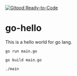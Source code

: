 [![Gitpod Ready-to-Code](https://img.shields.io/badge/Gitpod-Ready--to--Code-blue?logo=gitpod)](https://gitpod.io/#https://github.com/practical-lab/go-hello) 

# go-hello
This is a hello world for go lang.

```
go run main.go
```

```
go build main.go
```

```
./main
```
